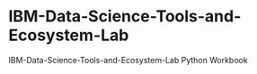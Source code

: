 # IBM-Data-Science-Tools-and-Ecosystem-Lab
IBM-Data-Science-Tools-and-Ecosystem-Lab Python Workbook
